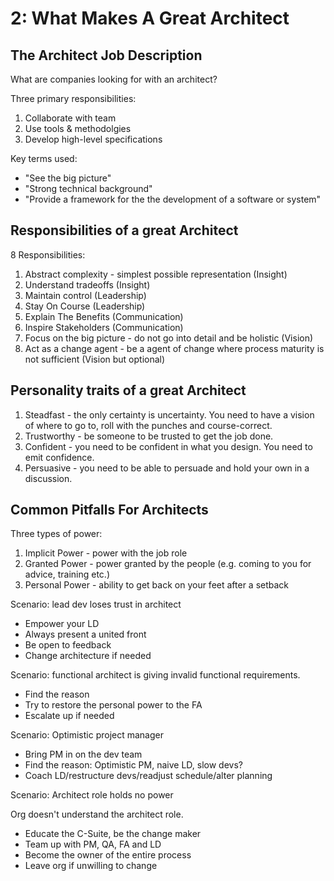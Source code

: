 # 2: What Makes A Great Architect

## The Architect Job Description

What are companies looking for with an architect?

Three primary responsibilities:

1. Collaborate with team
2. Use tools & methodolgies
3. Develop high-level specifications

Key terms used:

- "See the big picture"
- "Strong technical background"
- "Provide a framework for the the development of a software or system"

## Responsibilities of a great Architect

8 Responsibilities:

1. Abstract complexity - simplest possible representation (Insight)
2. Understand tradeoffs (Insight)
3. Maintain control (Leadership)
4. Stay On Course (Leadership)
5. Explain The Benefits (Communication)
6. Inspire Stakeholders (Communication)
7. Focus on the big picture - do not go into detail and be holistic (Vision)
8. Act as a change agent - be a agent of change where process maturity is not sufficient (Vision but optional)

## Personality traits of a great Architect

1. Steadfast - the only certainty is uncertainty. You need to have a vision of where to go to, roll with the punches and course-correct.
2. Trustworthy - be someone to be trusted to get the job done.
3. Confident - you need to be confident in what you design. You need to emit confidence.
4. Persuasive - you need to be able to persuade and hold your own in a discussion.

## Common Pitfalls For Architects

Three types of power:

1. Implicit Power - power with the job role
2. Granted Power - power granted by the people (e.g. coming to you for advice, training etc.)
3. Personal Power - ability to get back on your feet after a setback

Scenario: lead dev loses trust in architect

- Empower your LD
- Always present a united front
- Be open to feedback
- Change architecture if needed

Scenario: functional architect is giving invalid functional requirements.

- Find the reason
- Try to restore the personal power to the FA
- Escalate up if needed

Scenario: Optimistic project manager

- Bring PM in on the dev team
- Find the reason: Optimistic PM, naive LD, slow devs?
- Coach LD/restructure devs/readjust schedule/alter planning

Scenario: Architect role holds no power

Org doesn't understand the architect role.

- Educate the C-Suite, be the change maker
- Team up with PM, QA, FA and LD
- Become the owner of the entire process
- Leave org if unwilling to change
